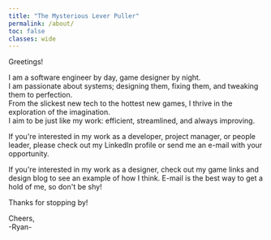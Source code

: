 ```yaml
---
title: "The Mysterious Lever Puller"
permalink: /about/
toc: false
classes: wide
---
```


Greetings!

I am a software engineer by day, game designer by night.  
I am passionate about systems; designing them, fixing them, and tweaking them to perfection.  
From the slickest new tech to the hottest new games, I thrive in the exploration of the imagination.  
I aim to be just like my work: efficient, streamlined, and always improving.  

If you're interested in my work as a developer, project manager, or people leader, please check out my LinkedIn profile or send me an e-mail with your opportunity.  

If you're interested in my work as a designer, check out my game links and design blog to see an example of how I think. E-mail is the best way to get a hold of me, so don't be shy!  

Thanks for stopping by!  

Cheers,  
-Ryan-  
